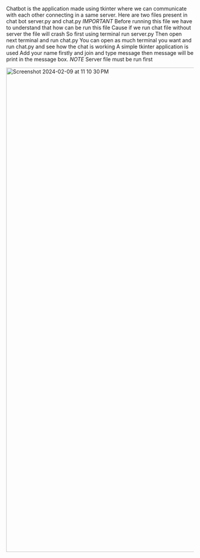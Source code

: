 Chatbot is the application made using tkinter where we can communicate with each other connecting in a same server.
Here are two files present in chat bot server.py and chat.py 
*IMPORTANT*
Before running this file we have to understand that how can be run this file
Cause if we run chat file without server the file will crash
So first using terminal run server.py
Then open next terminal and run chat.py
You can open as much terminal you want and run chat.py and see how the chat is working
A simple tkinter application is used 
Add your name firstly and join and type message then message will be print in the message box.
*NOTE* 
Server file must be run first

<img width="1300" alt="Screenshot 2024-02-09 at 11 10 30 PM" src="https://github.com/Sonish1212/Assignment-3/assets/69333078/130d0d2e-cbed-4eaf-ae50-a3c849525131">
